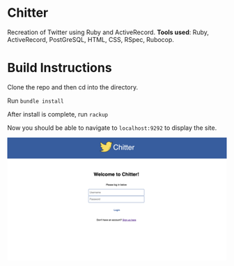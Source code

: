 Chitter 
=================

Recreation of Twitter using Ruby and ActiveRecord. **Tools used**: Ruby, ActiveRecord, PostGreSQL, HTML, CSS, RSpec, Rubocop.

# Build Instructions

Clone the repo and then cd into the directory.

Run ```bundle install```

After install is complete, run ```rackup```

Now you should be able to navigate to `localhost:9292` to display the site.

![](./screenshot1.png)

